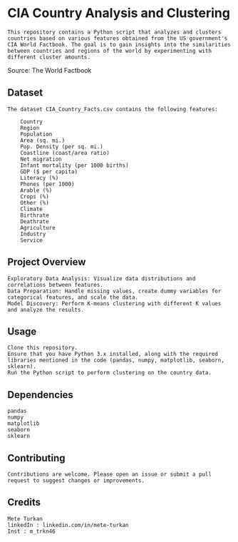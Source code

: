 # CIA Country Analysis and Clustering

    This repository contains a Python script that analyzes and clusters countries based on various features obtained from the US government's CIA World Factbook. The goal is to gain insights into the similarities between countries and regions of the world by experimenting with different cluster amounts.

Source: The World Factbook

## Dataset

    The dataset CIA_Country_Facts.csv contains the following features:

        Country
        Region
        Population
        Area (sq. mi.)
        Pop. Density (per sq. mi.)
        Coastline (coast/area ratio)
        Net migration
        Infant mortality (per 1000 births)
        GDP ($ per capita)
        Literacy (%)
        Phones (per 1000)
        Arable (%)
        Crops (%)
        Other (%)
        Climate
        Birthrate
        Deathrate
        Agriculture
        Industry
        Service

## Project Overview

    Exploratory Data Analysis: Visualize data distributions and correlations between features.
    Data Preparation: Handle missing values, create dummy variables for categorical features, and scale the data.
    Model Discovery: Perform K-means clustering with different K values and analyze the results.

## Usage

    Clone this repository.
    Ensure that you have Python 3.x installed, along with the required libraries mentioned in the code (pandas, numpy, matplotlib, seaborn, sklearn).
    Run the Python script to perform clustering on the country data.

## Dependencies

    pandas
    numpy
    matplotlib
    seaborn
    sklearn


## Contributing

    Contributions are welcome. Please open an issue or submit a pull request to suggest changes or improvements.


## Credits

    Mete Turkan
    linkedIn : linkedin.com/in/mete-turkan
    Inst : m_trkn46
